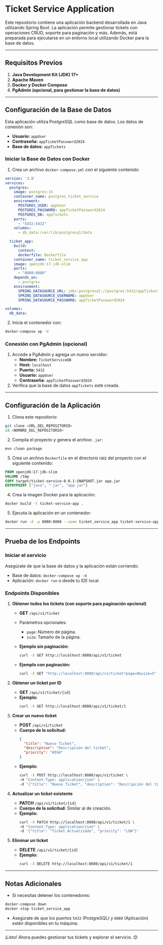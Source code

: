 # Ticket Service Application

Este repositorio contiene una aplicación backend desarrollada en Java utilizando Spring Boot. La aplicación permite gestionar tickets con operaciones CRUD, soporte para paginación y más. Además, está preparada para ejecutarse en un entorno local utilizando Docker para la base de datos.

---

## **Requisitos Previos**

1. **Java Development Kit (JDK) 17+**
2. **Apache Maven**
3. **Docker y Docker Compose**
4. **PgAdmin (opcional, para gestionar la base de datos)**

---

## **Configuración de la Base de Datos**

Esta aplicación utiliza PostgreSQL como base de datos. Los datos de conexión son:
- **Usuario:** `appUser`
- **Contraseña:** `appTicketPassword2024`
- **Base de datos:** `appTickets`

### **Iniciar la Base de Datos con Docker**

1. Crea un archivo `docker-compose.yml` con el siguiente contenido:

```yaml
version: '3.8'
services:
  postgres:
    image: postgres:15
    container_name: postgres_ticket_service
    environment:
      POSTGRES_USER: appUser
      POSTGRES_PASSWORD: appTicketPassword2024
      POSTGRES_DB: appTickets
    ports:
      - "5432:5432"
    volumes:
      - db_data:/var/lib/postgresql/data

  ticket_app:
    build:
      context: .
      dockerfile: Dockerfile
    container_name: ticket_service_app
    image: openjdk:17-jdk-slim
    ports:
      - "8080:8080"
    depends_on:
      - postgres
    environment:
      SPRING_DATASOURCE_URL: jdbc:postgresql://postgres:5432/appTickets
      SPRING_DATASOURCE_USERNAME: appUser
      SPRING_DATASOURCE_PASSWORD: appTicketPassword2024

volumes:
  db_data:
```

2. Inicia el contenedor con:

```bash
docker-compose up -d
```

### **Conexión con PgAdmin (opcional)**

1. Accede a PgAdmin y agrega un nuevo servidor:
   - **Nombre:** `TicketServiceDB`
   - **Host:** `localhost`
   - **Puerto:** `5432`
   - **Usuario:** `appUser`
   - **Contraseña:** `appTicketPassword2024`
2. Verifica que la base de datos `appTickets` esté creada.

---

## **Configuración de la Aplicación**

1. Clona este repositorio:

```bash
git clone <URL_DEL_REPOSITORIO>
cd <NOMBRE_DEL_REPOSITORIO>
```

2. Compila el proyecto y genera el archivo `.jar`:

```bash
mvn clean package
```

3. Crea un archivo `Dockerfile` en el directorio raíz del proyecto con el siguiente contenido:

```dockerfile
FROM openjdk:17-jdk-slim
VOLUME /tmp
COPY target/ticket-service-0.0.1-SNAPSHOT.jar app.jar
ENTRYPOINT ["java", "-jar", "app.jar"]
```

4. Crea la imagen Docker para la aplicación:

```bash
docker build -t ticket-service-app .
```

5. Ejecuta la aplicación en un contenedor:

```bash
docker run -d -p 8080:8080 --name ticket_service_app ticket-service-app
```

---

## **Prueba de los Endpoints**

### **Iniciar el servicio**

Asegúrate de que la base de datos y la aplicación están corriendo:
- Base de datos: `docker-compose up -d`
- Aplicación: `docker run` o desde tu IDE local.

### **Endpoints Disponibles**

1. **Obtener todos los tickets (con soporte para paginación opcional)**

   - **GET** `/api/v1/ticket`
   - Parámetros opcionales:
     - `page`: Número de página.
     - `size`: Tamaño de la página.

   - **Ejemplo sin paginación:**
     ```bash
     curl -X GET http://localhost:8080/api/v1/ticket
     ```
   - **Ejemplo con paginación:**
     ```bash
     curl -X GET "http://localhost:8080/api/v1/ticket?page=0&size=5"
     ```

2. **Obtener un ticket por ID**

   - **GET** `/api/v1/ticket/{id}`
   - **Ejemplo:**
     ```bash
     curl -X GET http://localhost:8080/api/v1/ticket/1
     ```

3. **Crear un nuevo ticket**

   - **POST** `/api/v1/ticket`
   - **Cuerpo de la solicitud:**
     ```json
     {
       "title": "Nuevo Ticket",
       "description": "Descripción del ticket",
       "priority": "HIGH"
     }
     ```
   - **Ejemplo:**
     ```bash
     curl -X POST http://localhost:8080/api/v1/ticket \
     -H "Content-Type: application/json" \
     -d '{"title": "Nuevo Ticket", "description": "Descripción del ticket", "priority": "HIGH"}'
     ```

4. **Actualizar un ticket existente**

   - **PATCH** `/api/v1/ticket/{id}`
   - **Cuerpo de la solicitud:** Similar al de creación.
   - **Ejemplo:**
     ```bash
     curl -X PATCH http://localhost:8080/api/v1/ticket/1 \
     -H "Content-Type: application/json" \
     -d '{"title": "Ticket Actualizado", "priority": "LOW"}'
     ```

5. **Eliminar un ticket**

   - **DELETE** `/api/v1/ticket/{id}`
   - **Ejemplo:**
     ```bash
     curl -X DELETE http://localhost:8080/api/v1/ticket/1
     ```

---

## **Notas Adicionales**

- Si necesitas detener los contenedores:

```bash
docker-compose down
docker stop ticket_service_app
```

- Asegúrate de que los puertos `5432` (PostgreSQL) y `8080` (Aplicación) estén disponibles en tu máquina.

---

¡Listo! Ahora puedes gestionar tus tickets y explorar el servicio. 😊
